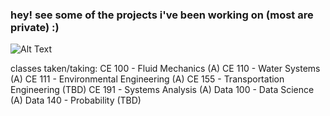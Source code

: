 ### hey! see some of the projects i've been working on (most are private) :)

![Alt Text](https://media.giphy.com/media/v1.Y2lkPTc5MGI3NjExM2Znd24xMndmNHlscHoyNWJqNjE5Z3pubmwyd3poY3ZudTl5cjJ4diZlcD12MV9pbnRlcm5hbF9naWZfYnlfaWQmY3Q9Zw/jxETRYAi2KReel7pqy/giphy.gif)

classes taken/taking:
CE 100 - Fluid Mechanics (A)
CE 110 - Water Systems (A)
CE 111 - Environmental Engineering (A)
CE 155 - Transportation Engineering (TBD)
CE 191 - Systems Analysis (A)
Data 100 - Data Science (A)
Data 140 - Probability (TBD)
